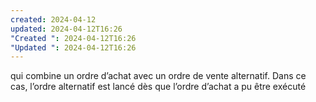 ```yaml
---
created: 2024-04-12
updated: 2024-04-12T16:26
"Created ": 2024-04-12T16:26
"Updated ": 2024-04-12T16:26
---
```

qui combine un ordre d’achat avec un ordre de vente alternatif. Dans ce cas, l’ordre alternatif est lancé dès que l’ordre d’achat a pu être exécuté